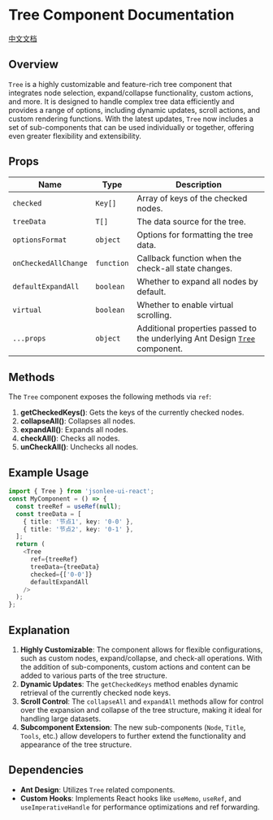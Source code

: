 # Tree Component Documentation
[中文文档](https://github.com/JsonLee12138/frontend-factory/blob/main/packages/jsonlee-ui-react/component/Tree/README.md)

## Overview

`Tree` is a highly customizable and feature-rich tree component that integrates node selection, expand/collapse functionality, custom actions, and more. It is designed to handle complex tree data efficiently and provides a range of options, including dynamic updates, scroll actions, and custom rendering functions. With the latest updates, `Tree` now includes a set of sub-components that can be used individually or together, offering even greater flexibility and extensibility.

## Props

| Name               | Type                                          | Description                                                                                  |
|--------------------|-----------------------------------------------|----------------------------------------------------------------------------------------------|
| `checked`          | `Key[]`                                       | Array of keys of the checked nodes.                                                          |
| `treeData`         | `T[]`                                         | The data source for the tree.                                                                |
| `optionsFormat`    | `object`                                      | Options for formatting the tree data.                                                        |
| `onCheckedAllChange` | `function`                                  | Callback function when the check-all state changes.                                          |
| `defaultExpandAll` | `boolean`                                     | Whether to expand all nodes by default.                                                      |
| `virtual`          | `boolean`                                     | Whether to enable virtual scrolling.                                                         |
| `...props`         | `object`                                      | Additional properties passed to the underlying Ant Design [`Tree`](https://ant.design/components/tree-cn#api) component. |

## Methods

The `Tree` component exposes the following methods via `ref`:

1. **getCheckedKeys()**: Gets the keys of the currently checked nodes.
2. **collapseAll()**: Collapses all nodes.
3. **expandAll()**: Expands all nodes.
4. **checkAll()**: Checks all nodes.
5. **unCheckAll()**: Unchecks all nodes.

## Example Usage

```typescript
import { Tree } from 'jsonlee-ui-react';
const MyComponent = () => {
  const treeRef = useRef(null);
  const treeData = [
    { title: '节点1', key: '0-0' },
    { title: '节点2', key: '0-1' },
  ];
  return (
    <Tree
      ref={treeRef}
      treeData={treeData}
      checked={['0-0']}
      defaultExpandAll
    />
  );
};
```

## Explanation

1. **Highly Customizable**: The component allows for flexible configurations, such as custom nodes, expand/collapse, and check-all operations. With the addition of sub-components, custom actions and content can be added to various parts of the tree structure.
2. **Dynamic Updates**: The `getCheckedKeys` method enables dynamic retrieval of the currently checked node keys.
3. **Scroll Control**: The `collapseAll` and `expandAll` methods allow for control over the expansion and collapse of the tree structure, making it ideal for handling large datasets.
4. **Subcomponent Extension**: The new sub-components (`Node`, `Title`, `Tools`, etc.) allow developers to further extend the functionality and appearance of the tree structure.

## Dependencies

- **Ant Design**: Utilizes `Tree` related components.
- **Custom Hooks**: Implements React hooks like `useMemo`, `useRef`, and `useImperativeHandle` for performance optimizations and ref forwarding.
